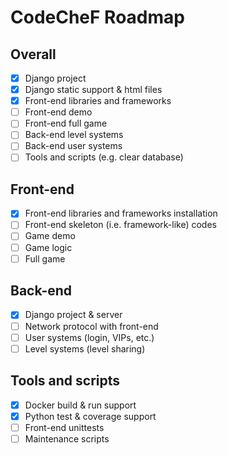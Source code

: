 # CodeCheF Roadmap

## Overall

* [x] Django project
* [x] Django static support & html files
* [x] Front-end libraries and frameworks
* [ ] Front-end demo
* [ ] Front-end full game
* [ ] Back-end level systems
* [ ] Back-end user systems
* [ ] Tools and scripts (e.g. clear database)

## Front-end

* [x] Front-end libraries and frameworks installation
* [ ] Front-end skeleton (i.e. framework-like) codes
* [ ] Game demo
* [ ] Game logic
* [ ] Full game

## Back-end

* [x] Django project & server
* [ ] Network protocol with front-end
* [ ] User systems (login, VIPs, etc.)
* [ ] Level systems (level sharing)

## Tools and scripts

* [x] Docker build & run support
* [x] Python test & coverage support
* [ ] Front-end unittests
* [ ] Maintenance scripts